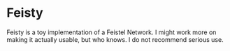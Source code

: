 # Feisty
Feisty is a toy implementation of a Feistel Network. I might work more on making it actually usable, but who knows. I do not recommend serious use.
